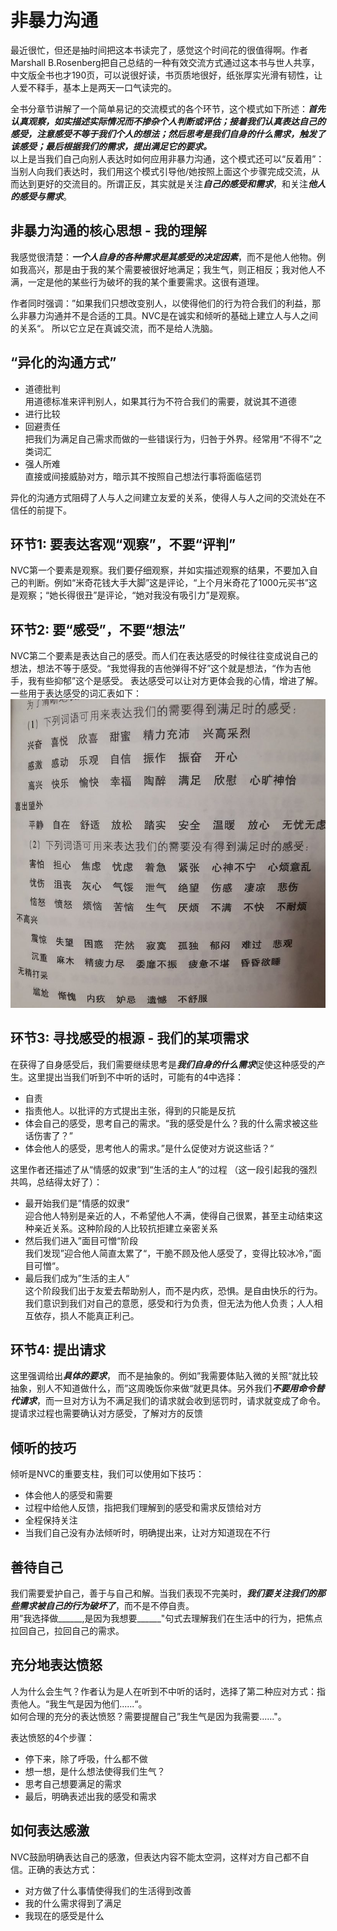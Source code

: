# 非暴力沟通

最近很忙，但还是抽时间把这本书读完了，感觉这个时间花的很值得啊。作者Marshall B.Rosenberg把自己总结的一种有效交流方式通过这本书与世人共享，中文版全书也才190页，可以说很好读，书页质地很好，纸张厚实光滑有韧性，让人爱不释手，基本上是两天一口气读完的。  

全书分章节讲解了一个简单易记的交流模式的各个环节，这个模式如下所述：***首先认真观察，如实描述实际情况而不掺杂个人判断或评估；接着我们认真表达自己的感受，注意感受不等于我们个人的想法；然后思考是我们自身的什么需求，触发了该感受；最后根据我们的需求，提出满足它的要求。***  
以上是当我们自己向别人表达时如何应用非暴力沟通，这个模式还可以“反着用”：当别人向我们表达时，我们用这个模式引导他/她按照上面这个步骤完成交流，从而达到更好的交流目的。所谓正反，其实就是关注***自己的感受和需求***，和关注***他人的感受与需求***。  

## 非暴力沟通的核心思想 - 我的理解  
我感觉很清楚：***一个人自身的各种需求是其感受的决定因素***，而不是他人他物。例如我高兴，那是由于我的某个需要被很好地满足；我生气，则正相反；我对他人不满，一定是他的某些行为破坏的我的某个重要需求。这很有道理。  

作者同时强调：”如果我们只想改变别人，以使得他们的行为符合我们的利益，那么非暴力沟通并不是合适的工具。NVC是在诚实和倾听的基础上建立人与人之间的关系“。 所以它立足在真诚交流，而不是给人洗脑。  

## “异化的沟通方式”  
+ 道德批判  
用道德标准来评判别人，如果其行为不符合我们的需要，就说其不道德  
+ 进行比较  
+ 回避责任  
把我们为满足自己需求而做的一些错误行为，归咎于外界。经常用“不得不”之类词汇  
+ 强人所难  
直接或间接威胁对方，暗示其不按照自己想法行事将面临惩罚  

异化的沟通方式阻碍了人与人之间建立友爱的关系，使得人与人之间的交流处在不信任的前提下。  

## 环节1: 要表达客观“观察”，不要“评判”  
NVC第一个要素是观察。我们要仔细观察，并如实描述观察的结果，不要加入自己的判断。例如“米奇花钱大手大脚”这是评论，“上个月米奇花了1000元买书”这是观察；“她长得很丑”是评论，“她对我没有吸引力”是观察。  

## 环节2: 要“感受”，不要“想法”  
NVC第二个要素是表达自己的感受。而人们在表达感受的时候往往变成说自己的想法，想法不等于感受。“我觉得我的吉他弹得不好”这个就是想法，“作为吉他手，我有些抑郁”这个是感受。 表达感受可以让对方更体会我的心情，增进了解。一些用于表达感受的词汇表如下：  
![感受词汇表](images/nvc1.jpg) 

## 环节3: 寻找感受的根源 - 我们的某项需求  
在获得了自身感受后，我们需要继续思考是***我们自身的什么需求***促使这种感受的产生。这里提出当我们听到不中听的话时，可能有的4中选择：  
+ 自责  
+ 指责他人。以批评的方式提出主张，得到的只能是反抗  
+ 体会自己的感受，思考自己的需求。“我的感受是什么？我的什么需求被这些话伤害了？”    
+ 体会他人的感受，思考他人的需求。”是什么促使对方说这些话？“  

这里作者还描述了从“情感的奴隶”到“生活的主人“的过程 （这一段引起我的强烈共鸣，总结得太好了）：  
+ 最开始我们是”情感的奴隶“  
迎合他人特别是亲近的人，不希望他人不满，使得自己很累，甚至主动结束这种亲近关系。这种阶段的人比较抗拒建立亲密关系  
+ 然后我们进入”面目可憎“阶段  
我们发现”迎合他人简直太累了“，干脆不顾及他人感受了，变得比较冰冷，”面目可憎“。  
+ 最后我们成为”生活的主人“  
这个阶段我们出于友爱去帮助别人，而不是内疚，恐惧。是自由快乐的行为。我们意识到我们对自己的意愿，感受和行为负责，但无法为他人负责；人人相互依存，损人不能真正利己。  

## 环节4: 提出请求  
这里强调给出***具体的要求***， 而不是抽象的。例如”我需要体贴入微的关照“就比较抽象，别人不知道做什么，而”这周晚饭你来做“就更具体。另外我们***不要用命令替代请求***，而一旦对方认为不满足我们的请求就会收到惩罚时，请求就变成了命令。  
提请求过程也需要确认对方感受，了解对方的反馈  

## 倾听的技巧  
倾听是NVC的重要支柱，我们可以使用如下技巧：  
+ 体会他人的感受和需要  
+ 过程中给他人反馈，指把我们理解到的感受和需求反馈给对方  
+ 全程保持关注  
+ 当我们自己没有办法倾听时，明确提出来，让对方知道现在不行  

## 善待自己  
我们需要爱护自己，善于与自己和解。当我们表现不完美时，***我们要关注我们的那些需求被自己的行为破坏了***，而不是不停自责。  
用”我选择做______,是因为我想要______"句式去理解我们在生活中的行为，把焦点拉回自己，拉回自己的需求。  

## 充分地表达愤怒  
人为什么会生气？作者认为是人在听到不中听的话时，选择了第二种应对方式：指责他人。“我生气是因为他们......“。  
如何合理的充分的表达愤怒？需要提醒自己”我生气是因为我需要......"。

表达愤怒的4个步骤：  
+ 停下来，除了呼吸，什么都不做  
+ 想一想，是什么想法使得我们生气？  
+ 思考自己想要满足的需求  
+ 最后，明确表述出我的感受和需求  

## 如何表达感激  
NVC鼓励明确表达自己的感激，但表达内容不能太空洞，这样对方自己都不自信。正确的表达方式：  
+ 对方做了什么事情使得我们的生活得到改善  
+ 我的什么需求得到了满足  
+ 我现在的感受是什么
